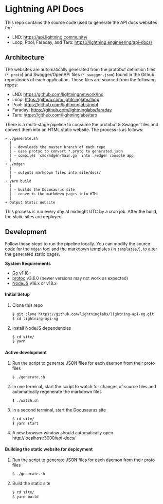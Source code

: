# Lightning API Docs

This repo contains the source code used to generate the API docs websites for:

- LND: https://api.lightning.community/
- Loop, Pool, Faraday, and Taro: https://lightning.engineering/api-docs/

## Architecture

The websites are automatically generated from the protobuf definition files
(`*.proto`) and Swagger/OpenAPI files (`*.swagger.json`) found in the Github
repositories of each application. These files are sourced from the following
repos:

- LND: https://github.com/lightningnetwork/lnd
- Loop: https://github.com/lightninglabs/loop
- Pool: https://github.com/lightninglabs/pool
- Faraday: https://github.com/lightninglabs/faraday
- Taro: https://github.com/lightninglabs/taro

There is a multi-stage pipeline to consume the protobuf & Swagger files and
convert them into an HTML static website. The process is as follows:

```
+ ./generate.sh
  |
  | - downloads the master branch of each repo
  | - uses protoc to convert *.proto to generated.json
  | - compiles `cmd/mdgen/main.go` into ./mdgen console app
  |
+ ./mdgen
  |
  | - outputs markdown files into site/docs/
  |
+ yarn build
  |
  | - builds the Docusaurus site
  | - converts the markdown pages into HTML
  |
+ Output Static Website
```

This process is run every day at midnight UTC by a cron job. After the build,
the static sites are deployed.

## Development

Follow these steps to run the pipeline locally. You can modify the source
code for the `mdgen` tool and the markdown templates (in `templates/`), to
alter the generated static pages.

**System Requirements**

- [Go](https://golang.org) v1.18+
- [protoc](https://github.com/protocolbuffers/protobuf/releases/tag/v3.6.0) v3.6.0 (newer versions may not work as expected)
- [NodeJS](https://nodejs.org) v16.x or v18.x

#### Initial Setup

1. Clone this repo
   ```bash
   $ git clone https://github.com/lightninglabs/lightning-api-ng.git
   $ cd lightning-api-ng
   ```
1. Install NodeJS dependencies
   ```bash
   $ cd site/
   $ yarn
   ```

#### Active development

1. Run the script to generate JSON files for each daemon from their proto files
   ```bash
   $ ./generate.sh
   ```
1. In one terminal, start the script to watch for changes of source
   files and automatically regenerate the markdown files
   ```bash
   $ ./watch.sh
   ```
1. In a second terminal, start the Docusaurus site
   ```bash
   $ cd site/
   $ yarn start
   ```
1. A new browser window should automatically open http://localhost:3000/api-docs/

#### Building the static website for deployment

1. Run the script to generate JSON files for each daemon from their proto files
   ```bash
   $ ./generate.sh
   ```
1. Build the static site
   ```bash
   $ cd site/
   $ yarn build
   ```
